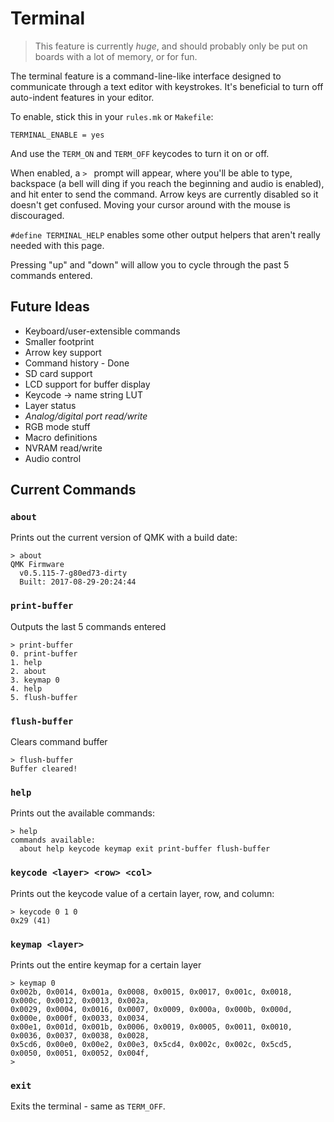 # Terminal

> This feature is currently *huge*, and should probably only be put on boards with a lot of memory, or for fun.

The terminal feature is a command-line-like interface designed to communicate through a text editor with keystrokes. It's beneficial to turn off auto-indent features in your editor.

To enable, stick this in your `rules.mk` or `Makefile`:

    TERMINAL_ENABLE = yes

And use the `TERM_ON` and `TERM_OFF` keycodes to turn it on or off.

When enabled, a `> ` prompt will appear, where you'll be able to type, backspace (a bell will ding if you reach the beginning and audio is enabled), and hit enter to send the command. Arrow keys are currently disabled so it doesn't get confused. Moving your cursor around with the mouse is discouraged.

`#define TERMINAL_HELP` enables some other output helpers that aren't really needed with this page.

Pressing "up" and "down" will allow you to cycle through the past 5 commands entered.

## Future Ideas

* Keyboard/user-extensible commands
* Smaller footprint
* Arrow key support
* Command history - Done
* SD card support
* LCD support for buffer display
* Keycode -> name string LUT
* Layer status
* *Analog/digital port read/write*
* RGB mode stuff
* Macro definitions
* NVRAM read/write
* Audio control

## Current Commands

### `about`

Prints out the current version of QMK with a build date:

```
> about
QMK Firmware
  v0.5.115-7-g80ed73-dirty
  Built: 2017-08-29-20:24:44
```


### `print-buffer`

Outputs the last 5 commands entered

```
> print-buffer
0. print-buffer
1. help
2. about
3. keymap 0
4. help
5. flush-buffer
```

### `flush-buffer`

Clears command buffer
```
> flush-buffer
Buffer cleared!
```


### `help`


Prints out the available commands:

```
> help
commands available:
  about help keycode keymap exit print-buffer flush-buffer
```

### `keycode <layer> <row> <col>`

Prints out the keycode value of a certain layer, row, and column:

```
> keycode 0 1 0
0x29 (41)
```

### `keymap <layer>`

Prints out the entire keymap for a certain layer

```
> keymap 0
0x002b, 0x0014, 0x001a, 0x0008, 0x0015, 0x0017, 0x001c, 0x0018, 0x000c, 0x0012, 0x0013, 0x002a,
0x0029, 0x0004, 0x0016, 0x0007, 0x0009, 0x000a, 0x000b, 0x000d, 0x000e, 0x000f, 0x0033, 0x0034,
0x00e1, 0x001d, 0x001b, 0x0006, 0x0019, 0x0005, 0x0011, 0x0010, 0x0036, 0x0037, 0x0038, 0x0028,
0x5cd6, 0x00e0, 0x00e2, 0x00e3, 0x5cd4, 0x002c, 0x002c, 0x5cd5, 0x0050, 0x0051, 0x0052, 0x004f,
>
```

### `exit`

Exits the terminal - same as `TERM_OFF`.
